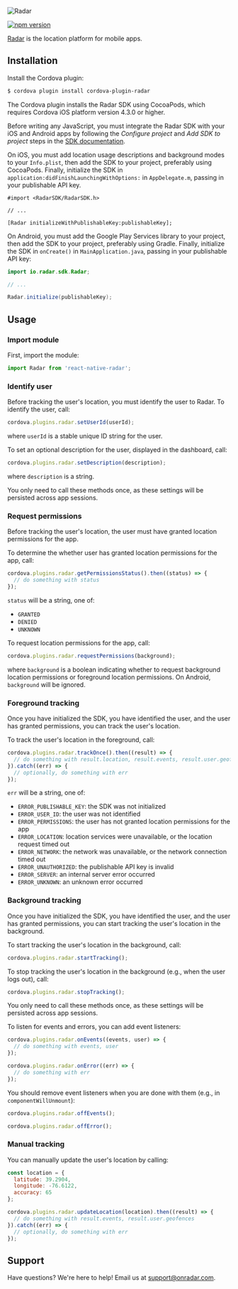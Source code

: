 ![Radar](https://raw.githubusercontent.com/radarlabs/cordova-plugin-radar/master/logo.png)

[![npm version](https://badge.fury.io/js/cordova-plugin-radar.svg)](https://badge.fury.io/js/cordova-plugin-radar)

[Radar](https://www.onradar.com) is the location platform for mobile apps.

## Installation

Install the Cordova plugin:

```bash
$ cordova plugin install cordova-plugin-radar
```

The Cordova plugin installs the Radar SDK using CocoaPods, which requires Cordova iOS platform version 4.3.0 or higher.

Before writing any JavaScript, you must integrate the Radar SDK with your iOS and Android apps by following the *Configure project* and *Add SDK to project* steps in the [SDK documentation](https://radar.io/documentation/sdk).

On iOS, you must add location usage descriptions and background modes to your `Info.plist`, then add the SDK to your project, preferably using CocoaPods. Finally, initialize the SDK in `application:didFinishLaunchingWithOptions:` in `AppDelegate.m`, passing in your publishable API key.

```objc
#import <RadarSDK/RadarSDK.h>

// ...

[Radar initializeWithPublishableKey:publishableKey];
```

On Android, you must add the Google Play Services library to your project, then add the SDK to your project, preferably using Gradle. Finally, initialize the SDK in `onCreate()` in `MainApplication.java`, passing in your publishable API key:

```java
import io.radar.sdk.Radar;

// ...

Radar.initialize(publishableKey);
```

## Usage

### Import module

First, import the module:

```js
import Radar from 'react-native-radar';
```

### Identify user

Before tracking the user's location, you must identify the user to Radar. To identify the user, call:

```js
cordova.plugins.radar.setUserId(userId);
```

where `userId` is a stable unique ID string for the user.

To set an optional description for the user, displayed in the dashboard, call:

```js
cordova.plugins.radar.setDescription(description);
```

where `description` is a string.

You only need to call these methods once, as these settings will be persisted across app sessions.

### Request permissions

Before tracking the user's location, the user must have granted location permissions for the app.

To determine the whether user has granted location permissions for the app, call:

```js
cordova.plugins.radar.getPermissionsStatus().then((status) => {
  // do something with status
});
```

`status` will be a string, one of:

- `GRANTED`
- `DENIED`
- `UNKNOWN`

To request location permissions for the app, call:

```js
cordova.plugins.radar.requestPermissions(background);
```

where `background` is a boolean indicating whether to request background location permissions or foreground location permissions. On Android, `background` will be ignored.

### Foreground tracking

Once you have initialized the SDK, you have identified the user, and the user has granted permissions, you can track the user's location.

To track the user's location in the foreground, call:

```js
cordova.plugins.radar.trackOnce().then((result) => {
  // do something with result.location, result.events, result.user.geofences
}).catch((err) => {
  // optionally, do something with err
});
```

`err` will be a string, one of:

- `ERROR_PUBLISHABLE_KEY`: the SDK was not initialized
- `ERROR_USER_ID`: the user was not identified
- `ERROR_PERMISSIONS`: the user has not granted location permissions for the app
- `ERROR_LOCATION`: location services were unavailable, or the location request timed out
- `ERROR_NETWORK`: the network was unavailable, or the network connection timed out
- `ERROR_UNAUTHORIZED`: the publishable API key is invalid
- `ERROR_SERVER`: an internal server error occurred
- `ERROR_UNKNOWN`: an unknown error occurred

### Background tracking

Once you have initialized the SDK, you have identified the user, and the user has granted permissions, you can start tracking the user's location in the background.

To start tracking the user's location in the background, call:

```js
cordova.plugins.radar.startTracking();
```

To stop tracking the user's location in the background (e.g., when the user logs out), call:

```js
cordova.plugins.radar.stopTracking();
```

You only need to call these methods once, as these settings will be persisted across app sessions.

To listen for events and errors, you can add event listeners:

```js
cordova.plugins.radar.onEvents((events, user) => {
  // do something with events, user
});

cordova.plugins.radar.onError((err) => {
  // do something with err
});
```

You should remove event listeners when you are done with them (e.g., in `componentWillUnmount`):

```js
cordova.plugins.radar.offEvents();

cordova.plugins.radar.offError();
```

### Manual tracking

You can manually update the user's location by calling:

```js
const location = {
  latitude: 39.2904,
  longitude: -76.6122,
  accuracy: 65
};

cordova.plugins.radar.updateLocation(location).then((result) => {
  // do something with result.events, result.user.geofences
}).catch((err) => {
  // optionally, do something with err
});
```

## Support

Have questions? We're here to help! Email us at [support@onradar.com](mailto:support@onradar.com).
